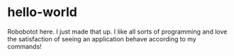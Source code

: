 # hello-world

Robobotot here.  I just made that up.  I like all sorts of programming and love the satisfaction of seeing an application behave according to my commands!
